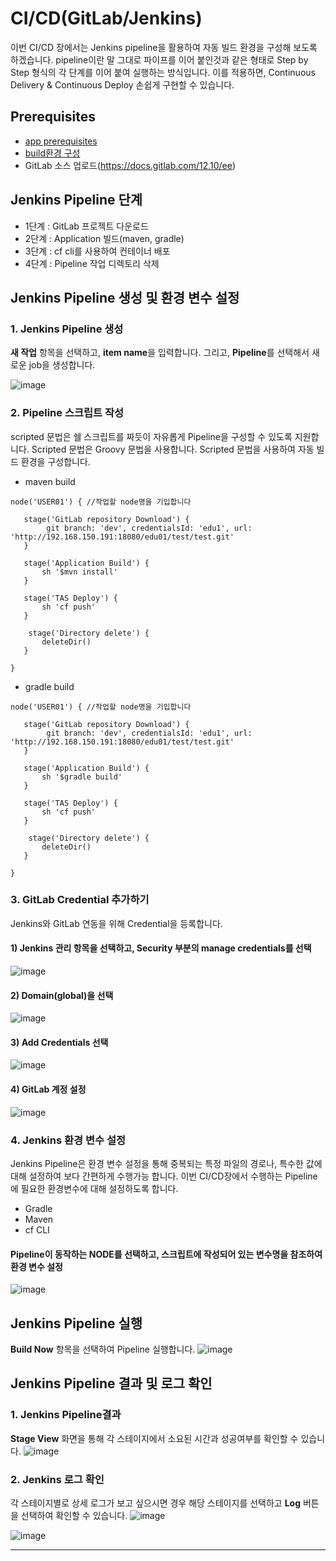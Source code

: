 

# CI/CD(GitLab/Jenkins)
이번 CI/CD 장에서는 Jenkins pipeline을 활용하여 자동 빌드 환경을 구성해 보도록 하겠습니다. pipeline이란 말 그대로 파이프를 이어 붙인것과 같은 형태로 Step by Step 형식의 각 단계를 이어 붙여 실행하는 방식입니다. 이를 적용하면, Continuous Delivery & Continuous Deploy 손쉽게 구현할 수 있습니다.

## Prerequisites
- [app prerequisites](lab-prerequisites-app.md)
- [build환경 구성](lab-developing-spring-boot-app.md)
- GitLab 소스 업로드(https://docs.gitlab.com/12.10/ee)

## Jenkins Pipeline 단계
- 1단계 : GitLab 프로젝트 다운로드
- 2단계 : Application 빌드(maven, gradle)
- 3단계 : cf cli를 사용하여 컨테이너 배포
- 4단계 : Pipeline 작업 디렉토리 삭제

## Jenkins Pipeline 생성 및 환경 변수 설정
### 1. Jenkins Pipeline 생성
**새 작업** 항목을 선택하고, **item name**을 입력합니다. 그리고, **Pipeline**를 선택해서 새로운 job을 생성합니다.

![image](https://user-images.githubusercontent.com/85478109/121808627-5b110400-cc94-11eb-862a-e04f4c1d27c0.png)

### 2. Pipeline 스크립트 작성
scripted 문법은 쉘 스크립트를 짜듯이 자유롭게 Pipeline을 구성할 수 있도록 지원합니다. Scripted 문법은 Groovy 문법을 사용합니다. Scripted 문법을 사용하여 자동 빌드 환경을 구성합니다.

- maven build
```
node('USER01') { //작업할 node명을 기입합니다
    
   stage('GitLab repository Download') { 
        git branch: 'dev', credentialsId: 'edu1', url: 'http://192.168.150.191:18080/edu01/test/test.git'
   }

   stage('Application Build') { 
       sh '$mvn install'       
   }

   stage('TAS Deploy') {
       sh 'cf push'
   }

	stage('Directory delete') {
       deleteDir()
   }

}
```

- gradle build
```
node('USER01') { //작업할 node명을 기입합니다
    
   stage('GitLab repository Download') { 
        git branch: 'dev', credentialsId: 'edu1', url: 'http://192.168.150.191:18080/edu01/test/test.git'
   }

   stage('Application Build') {
       sh '$gradle build'     
   }

   stage('TAS Deploy') {
       sh 'cf push'
   }

	stage('Directory delete') {
       deleteDir()
   }

}
```

### 3. GitLab Credential 추가하기
Jenkins와 GitLab 연동을 위해 Credential을 등록합니다.
#### 1) Jenkins 관리 항목을 선택하고, Security 부분의 manage credentials를 선택
![image](https://user-images.githubusercontent.com/85478109/121811039-feb2e200-cc9d-11eb-9c02-c0969ee9147b.png)

#### 2) Domain(global)을 선택
![image](https://user-images.githubusercontent.com/85478109/121811200-a3cdba80-cc9e-11eb-8d96-40b5b7a7c37d.png)

#### 3) Add Credentials 선택
![image](https://user-images.githubusercontent.com/85478109/121811229-bea02f00-cc9e-11eb-9c50-59f3f1b9b66f.png)

#### 4) GitLab 계정 설정
![image](https://user-images.githubusercontent.com/85478109/121811278-d7a8e000-cc9e-11eb-85be-67da9cd5bf19.png)



### 4. Jenkins 환경 변수 설정
Jenkins Pipeline은 환경 변수 설정을 통해 중복되는 특정 파일의 경로나, 특수한 값에 대해 설정하여 보다 간편하게 수행가능 합니다. 이번 CI/CD장에서 수행하는 Pipeline에 필요한 환경변수에 대해 설정하도록 합니다.
- Gradle
- Maven
- cf CLI
#### Pipeline이 동작하는 NODE를 선택하고, 스크립트에 작성되어 있는 변수명을 참조하여 환경 변수 설정
![image](https://user-images.githubusercontent.com/85478109/121811522-a7ae0c80-cc9f-11eb-8041-89e62f60b372.png)

## Jenkins Pipeline 실행
**Build Now** 항목을 선택하여 Pipeline 실행합니다.
![image](https://user-images.githubusercontent.com/85478109/121811953-0e7ff580-cca1-11eb-8d8a-924caa7a846f.png)



## Jenkins Pipeline 결과 및 로그 확인
### 1. Jenkins Pipeline결과
**Stage View** 화면을 통해 각 스테이지에서 소요된 시간과 성공여부를 확인할 수 있습니다.
![image](https://user-images.githubusercontent.com/85478109/121812166-d2996000-cca1-11eb-8988-e86c5c61df8e.png)

### 2. Jenkins 로그 확인
각 스테이지별로 상세 로그가 보고 싶으시면 경우 해당 스테이지를 선택하고 **Log** 버튼을 선택하여 확인할 수 있습니다.
![image](https://user-images.githubusercontent.com/85478109/121812239-17bd9200-cca2-11eb-8df7-f85c9fa75a90.png)

![image](https://user-images.githubusercontent.com/85478109/121812227-0f655700-cca2-11eb-99fa-88c4865477f3.png)


---
